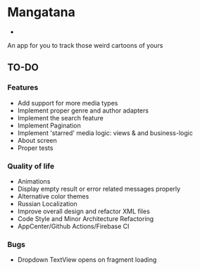 # Mangatana 
- 
An app for you to track those weird cartoons of yours

## TO-DO
### Features
+ Add support for more media types
+ Implement proper genre and author adapters
+ Implement the search feature 
+ Implement Pagination
+ Implement 'starred' media logic: views & and business-logic 
+ About screen
+ Proper tests

### Quality of life
+ Animations
+ Display empty result or error related messages properly
+ Alternative color themes
+ Russian Localization 
+ Improve overall design and refactor XML files
+ Code Style and Minor Architecture Refactoring 
+ AppCenter/Github Actions/Firebase CI

### Bugs
+ Dropdown TextView opens on fragment loading

